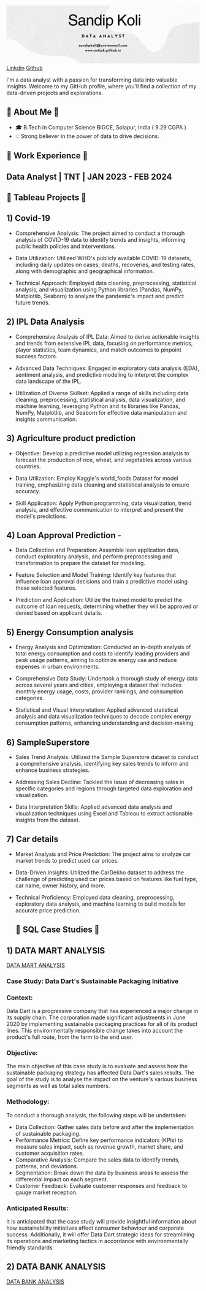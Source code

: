 ![Sandip Koli Portfolio](/assets/img/sandipcoverpic.png)
[Linkdin](https://linkedin.com/in/sndpk/)
[Github](https://github.com/sndipk)
<!-- Header -->
I'm a data analyst with a passion for transforming data into valuable insights. Welcome to my GitHub profile, where you'll find a collection of my data-driven projects and explorations.

<!-- About Me -->
## 🌼 About Me 🌼

- 🎓 B.Tech in Computer Science BIGCE, Solapur, India ( 9.29 CGPA )
- 💡 Strong believer in the power of data to drive decisions.

<!-- Work Experience -->

## 🌼 Work Experience 🌼
## Data Analyst | TNT | JAN 2023 - FEB 2024

<!-- Featured Projects -->

## 🌼 Tableau Projects 🌼

## 1) Covid-19 

- Comprehensive Analysis: The project aimed to conduct a thorough analysis of COVID-19 data to identify trends and insights, informing public health policies and interventions.

- Data Utilization: Utilized WHO's publicly available COVID-19 datasets, including daily updates on cases, deaths, recoveries, and testing rates, along with demographic and geographical information.

- Technical Approach: Employed data cleaning, preprocessing, statistical analysis, and visualization using Python libraries (Pandas, NumPy, Matplotlib, Seaborn) to analyze the pandemic's impact and predict future trends.



## 2) IPL Data Analysis

- Comprehensive Analysis of IPL Data: Aimed to derive actionable insights and trends from extensive IPL data, focusing on performance metrics, player statistics, team dynamics, and match outcomes to pinpoint success factors.

- Advanced Data Techniques: Engaged in exploratory data analysis (EDA), sentiment analysis, and predictive modeling to interpret the complex data landscape of the IPL.

- Utilization of Diverse Skillset: Applied a range of skills including data cleaning, preprocessing, statistical analysis, data visualization, and machine learning, leveraging Python and its libraries like Pandas, NumPy, Matplotlib, and Seaborn for effective data manipulation and insights communication.

## 3) Agriculture product prediction

- Objective: Develop a predictive model utilizing regression analysis to forecast the production of rice, wheat, and vegetables across various countries.

- Data Utilization: Employ Kaggle's world_foods Dataset for model training, emphasizing data cleaning and statistical analysis to ensure accuracy.

- Skill Application: Apply Python programming, data visualization, trend analysis, and effective communication to interpret and present the model's predictions.

## 4) Loan Approval Prediction -

- Data Collection and Preparation: Assemble loan application data, conduct exploratory analysis, and perform preprocessing and transformation to prepare the dataset for modeling.

- Feature Selection and Model Training: Identify key features that influence loan approval decisions and train a predictive model using these selected features.

- Prediction and Application: Utilize the trained model to predict the outcome of loan requests, determining whether they will be approved or denied based on applicant details.


## 5) Energy Consumption analysis

- Energy Analysis and Optimization: Conducted an in-depth analysis of total energy consumption and costs to identify leading providers and peak usage patterns, aiming to optimize energy use and reduce expenses in urban environments.

- Comprehensive Data Study: Undertook a thorough study of energy data across several years and cities, employing a dataset that includes monthly energy usage, costs, provider rankings, and consumption categories.

- Statistical and Visual Interpretation: Applied advanced statistical analysis and data visualization techniques to decode complex energy consumption patterns, enhancing understanding and decision-making.


## 6) SampleSuperstore

- Sales Trend Analysis: Utilized the Sample Superstore dataset to conduct a comprehensive analysis, identifying key sales trends to inform and enhance business strategies.

- Addressing Sales Decline: Tackled the issue of decreasing sales in specific categories and regions through targeted data exploration and visualization.

- Data Interpretation Skills: Applied advanced data analysis and visualization techniques using Excel and Tableau to extract actionable insights from the dataset.


## 7) Car details 

- Market Analysis and Price Prediction: The project aims to analyze car market trends to predict used car prices.

- Data-Driven Insights: Utilized the CarDekho dataset to address the challenge of predicting used car prices based on features like fuel type, car name, owner history, and more.

- Technical Proficiency: Employed data cleaning, preprocessing, exploratory data analysis, and machine learning to build models for accurate price prediction.

  ## 🌼 SQL Case Studies 🌼

## 1) DATA MART ANALYSIS 
[DATA MART ANALYSIS](https://drive.google.com/file/d/1wdwTCq_yJthFKHE18hiH98rcIQVvgimv/view?usp=drive_link)

### Case Study: Data Dart's Sustainable Packaging Initiative

### Context: 
Data Dart is a progressive company that has experienced a major change in its supply chain. The corporation made significant adjustments in June 2020 by implementing sustainable packaging practices for all of its product lines. This environmentally responsible change takes into account the product's full route, from the farm to the end user.

### Objective:
The main objective of this case study is to evaluate and assess how the sustainable packaging strategy has affected Data Dart's sales results. The goal of the study is to analyse the impact on the venture's various business segments as well as total sales numbers.


### Methodology: 
To conduct a thorough analysis, the following steps will be undertaken:

- Data Collection: Gather sales data before and after the implementation of sustainable packaging.
- Performance Metrics: Define key performance indicators (KPIs) to measure sales impact, such as revenue growth, market share, and customer acquisition rates.
- Comparative Analysis: Compare the sales data to identify trends, patterns, and deviations.
- Segmentation: Break down the data by business areas to assess the differential impact on each segment.
- Customer Feedback: Evaluate customer responses and feedback to gauge market reception.

### Anticipated Results: 
It is anticipated that the case study will provide insightful information about how sustainability initiatives affect consumer behaviour and corporate success. Additionally, it will offer Data Dart strategic ideas for streamlining its operations and marketing tactics in accordance with environmentally friendly standards.



## 2) DATA BANK ANALYSIS
[DATA BANK ANALYSIS](https://drive.google.com/file/d/15UlN01P96BOsPcVrB8DVWKgxE_ZWXtg4/view?usp=drive_link)





